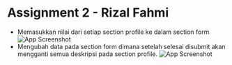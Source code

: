 # Assignment 2 - Rizal Fahmi

- Memasukkan nilai dari setiap section profile ke dalam section form
![App Screenshot](https://i.imgur.com/kXmIsT9.png)
- Mengubah data pada section form dimana setelah selesai disubmit akan mengganti semua deskripsi pada section profile.
![App Screenshot](https://i.imgur.com/RvRPpMc.png)